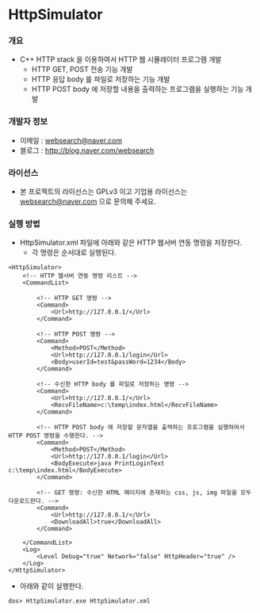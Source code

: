 ﻿# HttpSimulator

### 개요

* C++ HTTP stack 을 이용하여서 HTTP 웹 시뮬레이터 프로그램 개발
  * HTTP GET, POST 전송 기능 개발
  * HTTP 응답 body 를 파일로 저장하는 기능 개발
  * HTTP POST body 에 저장할 내용을 출력하는 프로그램을 실행하는 기능 개발

### 개발자 정보

* 이메일 : websearch@naver.com
* 블로그 : http://blog.naver.com/websearch

### 라이선스

* 본 프로젝트의 라이선스는 GPLv3 이고 기업용 라이선스는 websearch@naver.com 으로 문의해 주세요.

### 실행 방법

* HttpSimulator.xml 파일에 아래와 같은 HTTP 웹서버 연동 명령을 저장한다.
  * 각 명령은 순서대로 실행된다.

```
<HttpSimulator>
	<!-- HTTP 웹서버 연동 명령 리스트 -->
	<CommandList>
	
		<!-- HTTP GET 명령 -->
		<Command>
			<Url>http://127.0.0.1/</Url>
		</Command>
		
		<!-- HTTP POST 명령 -->
		<Command>
			<Method>POST</Method>
			<Url>http://127.0.0.1/login</Url>
			<Body>userId=test&passWord=1234</Body>
		</Command>
		
		<!-- 수신한 HTTP body 를 파일로 저장하는 명령 -->
		<Command>
			<Url>http://127.0.0.1/</Url>
			<RecvFileName>c:\temp\index.html</RecvFileName>
		</Command>
		
		<!-- HTTP POST body 에 저장할 문자열을 출력하는 프로그램을 실행하여서 HTTP POST 명령을 수행한다. -->
		<Command>
			<Method>POST</Method>
			<Url>http://127.0.0.1/login</Url>
			<BodyExecute>java PrintLoginText c:\temp\index.html</BodyExecute>
		</Command>
		
		<!-- GET 명령: 수신한 HTML 페이지에 존재하는 css, js, img 파일을 모두 다운로드한다. -->
		<Command>
			<Url>http://127.0.0.1/</Url>
			<DownloadAll>true</DownloadAll>
		</Command>
		
	</CommandList>
	<Log>
		<Level Debug="true" Network="false" HttpHeader="true" />
	</Log>
</HttpSimulator>
```

* 아래와 같이 실행한다.

```
dos> HttpSimulator.exe HttpSimulator.xml
```
